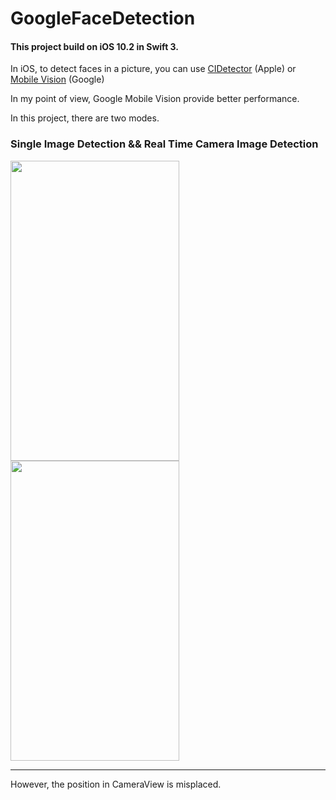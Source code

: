 # GoogleFaceDetection
#### This project build on iOS 10.2 in Swift 3.

In iOS, to detect faces in a picture, you can use [CIDetector](https://developer.apple.com/reference/coreimage/cidetector) (Apple)
or [Mobile Vision](https://developers.google.com/vision/face-detection-concepts) (Google)

In my point of view, Google Mobile Vision provide better performance.


In this project, there are two modes.

### Single Image Detection && Real Time Camera Image Detection

<img src="https://github.com/Weijay/iOS/blob/master/AppleFaceDetection/resources/PhotoMode.PNG" width="270" height="480" />
<img src="https://github.com/Weijay/iOS/blob/master/AppleFaceDetection/resources/CameraMode.PNG" width="270" height="480" />

---
However, the position in CameraView is misplaced.

